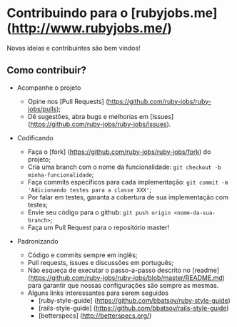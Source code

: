# Contribuindo para o [rubyjobs.me] (http://www.rubyjobs.me/)

Novas ideias e contribuintes são bem vindos!

## Como contribuir?

* Acompanhe o projeto
  * Opine nos [Pull Requests] (https://github.com/ruby-jobs/ruby-jobs/pulls);
  * Dê sugestões, abra bugs e melhorias em [Issues] (https://github.com/ruby-jobs/ruby-jobs/issues).

* Codificando
  * Faça o [fork] (https://github.com/ruby-jobs/ruby-jobs/fork) do projeto;
  * Cria uma branch com o nome da funcionalidade: `git checkout -b minha-funcionalidade`;
  * Faça commits específicos para cada implementação: `git commit -m 'Adicionando testes para a classe XXX'`;
  * Por falar em testes, garanta a cobertura de sua implementação com testes;
  * Envie seu código para o github: `git push origin <nome-da-sua-branch>`;
  * Faça um Pull Request para o repositório master!

* Padronizando
  * Código e commits sempre em inglês;
  * Pull requests, issues e discussões em português;
  * Não esqueça de executar o passo-a-passo descrito no [readme] (https://github.com/ruby-jobs/ruby-jobs/blob/master/README.md) para garantir que nossas configurações são sempre as mesmas.
  * Alguns links interessantes para serem seguidos
    * [ruby-style-guide] (https://github.com/bbatsov/ruby-style-guide)
    * [rails-style-guide] (https://github.com/bbatsov/rails-style-guide)
    * [betterspecs] (http://betterspecs.org/)

